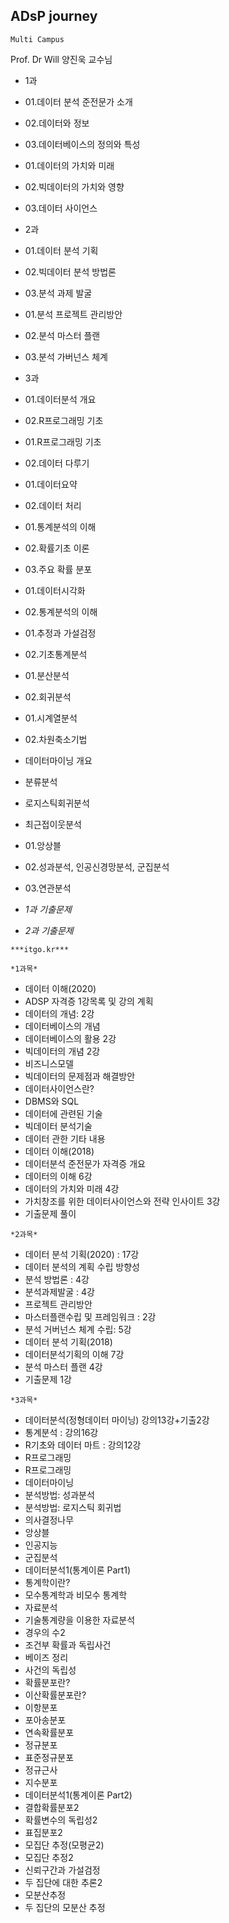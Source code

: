 ## ADsP journey

 

```Multi Campus```

Prof. Dr Will 양진욱 교수님  

* 1과 

* 01.데이터 분석 준전문가 소개

* 02.데이터와 정보

* 03.데이터베이스의 정의와 특성

* 01.데이터의 가치와 미래

* 02.빅데이터의 가치와 영향

* 03.데이터 사이언스

  

* 2과

* 01.데이터 분석 기획

* 02.빅데이터 분석 방법론

* 03.분석 과제 발굴

* 01.분석 프로젝트 관리방안

* 02.분석 마스터 플랜

* 03.분석 가버넌스 체계

  

* 3과

* 01.데이터분석 개요

* 02.R프로그래밍 기초

* 01.R프로그래밍 기초

* 02.데이터 다루기

* 01.데이터요약

* 02.데이터 처리

* 01.통계분석의 이해

* 02.확률기초 이론

* 03.주요 확률 분포

* 01.데이터시각화

* 02.통계분석의 이해 

* 01.추정과 가설검정

* 02.기초통계분석

* 01.분산분석 

* 02.회귀분석 

* 01.시계열분석

* 02.차원축소기법

* 데이터마이닝 개요

* 분류분석

* 로지스틱회귀분석

* 최근접이웃분석 

* 01.앙상블

* 02.성과분석, 인공신경망분석, 군집분석

* 03.연관분석

  

* *1과 기출문제*

* *2과 기출문제* 





```***itgo.kr*** ```

```*1과목*
*1과목*
```

- 데이터 이해(2020)
- ADSP 자격증 1강목록 및 강의 계획
- 데이터의 개념: 2강
- 데이터베이스의 개념
- 데이터베이스의 활용 2강 
- 빅데이터의 개념 2강
- 비즈니스모델
- 빅데이터의 문제점과 해결방안
- 데이터사이언스란?
- DBMS와 SQL
- 데이터에 관련된 기술
- 빅데이터 분석기술
- 데이터 관한 기타 내용 
- 데이터 이해(2018)
- 데이터분석  준전문가 자격증 개요
- 데이터의 이해 6강
- 데이터의 가치와 미래 4강
- 가치창조를 위한 데이터사이언스와 전략 인사이트 3강
- 기출문제 풀이 

```*2과목*
*2과목*
```

- 데이터 분석 기획(2020) : 17강
- 데이터 분석의 계획 수립 방향성 
- 분석 방법론 : 4강 
- 분석과제발굴 : 4강 
- 프로젝트 관리방안 
- 마스터플랜수립 및 프레임워크 : 2강 
- 분석 거버넌스 체계 수립: 5강 
- 데이터 분석 기획(2018) 
- 데이터분석기획의 이해 7강 
- 분석 마스터 플랜 4강
- 기출문제 1강 

```*3과목*
*3과목*
```

- 데이터분석(정형데이터 마이닝) 강의13강+기출2강
- 통계분석 : 강의16강 
- R기초와 데이터 마트 : 강의12강
- R프로그래밍 
- R프로그래밍
- 데이터마이닝
- 분석방법: 성과분석
- 분석방법: 로지스틱 회귀법
- 의사결정나무
- 앙상블
- 인공지능
- 군집분석
- 데이터분석1(통계이론 Part1)
- 통계학이란?
- 모수통계학과 비모수 통계학
- 자료분석
- 기술통계량을 이용한 자료분석
- 경우의 수2
- 조건부 확률과 독립사건
- 베이즈 정리
- 사건의 독립성
- 확률분포란?
- 이산확률분포란?
- 이항분포
- 포아송분포
- 연속확률분포
- 정규분포
- 표준정규분포
- 정규근사
- 지수분포
- 데이터분석1(통계이론 Part2)
- 결합확률분포2
- 확률변수의 독립성2
- 표집분포2
- 모집단 추정(모평균2)
- 모집단 추정2
- 신뢰구간과 가설검정
- 두 집단에 대한 추론2
- 모분산추정
- 두 집단의 모분산 추정